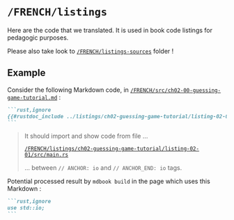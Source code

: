 # `/FRENCH/listings`

Here are the code that we translated. It is used in book code listings for
pedagogic purposes.

Please also take look to [`/FRENCH/listings-sources`][] folder !

## Example

Consider the following Markdown code, in
[`/FRENCH/src/ch02-00-guessing-game-tutorial.md`][] :

````markdown
```rust,ignore
{{#rustdoc_include ../listings/ch02-guessing-game-tutorial/listing-02-01/src/main.rs:io}}
```
````

> It should import and show code from file ...
>
> [`/FRENCH/listings/ch02-guessing-game-tutorial/listing-02-01/src/main.rs`][]
>
> ... between `// ANCHOR: io` and `// ANCHOR_END: io` tags.

Potential processed result by `mdbook build` in the page which uses this
Markdown :

````markdown
```rust,ignore
use std::io;
```
````

<!-- LINKS : -->

[`/FRENCH/listings-sources`]:
https://github.com/Jimskapt/rust-book-fr/tree/french-release/FRENCH/listings-sources

[`/FRENCH/src/ch02-00-guessing-game-tutorial.md`]:
https://github.com/Jimskapt/rust-book-fr/blob/french-release/FRENCH/src/ch02-00-guessing-game-tutorial.md

[`/FRENCH/listings/ch02-guessing-game-tutorial/listing-02-01/src/main.rs`]:
https://github.com/Jimskapt/rust-book-fr/blob/french-release/FRENCH/listings/ch02-guessing-game-tutorial/listing-02-01/src/main.rs
